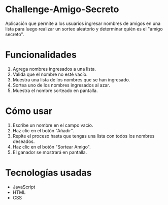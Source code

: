# Challenge-Amigo-Secreto
Aplicación que permite a los usuarios ingresar nombres de amigos en una lista para luego realizar un sorteo aleatorio y determinar quién es el "amigo secreto".

# Funcionalidades
1. Agrega nombres ingresados a una lista.
2. Valida que el nombre no esté vacío.
3. Muestra una lista de los nombres que se han ingresado.
4. Sortea uno de los nombres ingresados al azar.
5. Muestra el nombre sorteado en pantalla.

# Cómo usar
1. Escribe un nombre en el campo vacío.
2. Haz clic en el botón "Añadir".
3. Repite el proceso hasta que tengas una lista con todos los nombres deseados.
4. Haz clic en el botón "Sortear Amigo".
5. El ganador se mostrará en pantalla.

# Tecnologías usadas
- JavaScript
- HTML
- CSS

